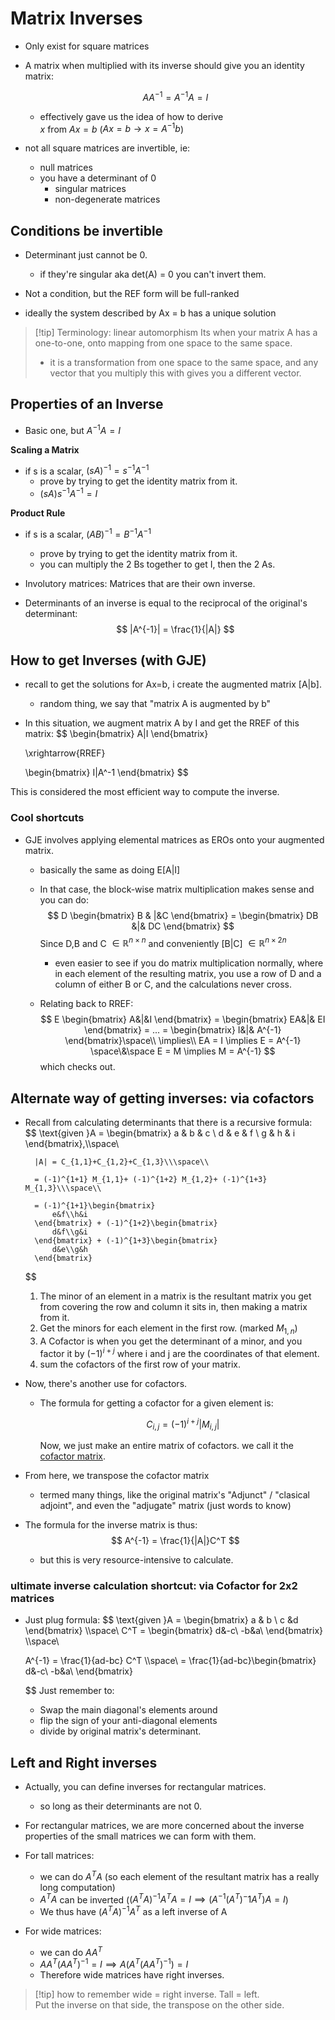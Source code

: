 # Matrix Inverses

- Only exist for square matrices
- A matrix when multiplied with its inverse should give you an identity matrix:

	$$
	AA^{-1} = A^{-1}A = I
	$$

 	- effectively gave us the idea of how to derive  
	 $x$ from $Ax=b$ ($Ax = b \rightarrow x = A^{-1}b$)

- not all square matrices are invertible, ie:
 	- null matrices
 	- you have a determinant of 0
  		- singular matrices
  		- non-degenerate matrices
		
## Conditions be invertible

- Determinant just cannot be 0.
 	- if they're singular aka det(A) = 0 you can't invert them.

- Not a condition, but the REF form will be full-ranked

- ideally the system described by Ax = b has a unique solution

> [!tip] Terminology: linear automorphism
> Its when your matrix A has a one-to-one, onto mapping from one space to the same space.
>
> - it is a transformation from one space to the same space, and any vector that you multiply this with gives you a different vector.

## Properties of an Inverse

- Basic one, but $A^{-1}A = I$

**Scaling a Matrix**

- if s is a scalar, $(sA)^{-1} = s^{-1}A^{-1}$
 	- prove by trying to get the identity matrix from it.
 	- $(sA)s^{-1}A^{-1} = I$

**Product Rule**

- if s is a scalar, $(AB)^{-1} = B^{-1}A^{-1}$
 	- prove by trying to get the identity matrix from it.
 	- you can multiply the 2 Bs together to get I, then the 2 As.

- Involutory matrices: Matrices that are their own inverse.

- Determinants of an inverse is equal to the reciprocal of the original's determinant:
	$$
	|A^{-1}| = \frac{1}{|A|}
	$$

## How to get Inverses (with GJE)

- recall to get the solutions for Ax=b, i create the augmented matrix [A|b].
 	- random thing, we say that "matrix A is augmented by b"
- In this situation, we augment matrix A by I and get the RREF of this matrix:
	$$
	\begin{bmatrix}
		A|I
	\end{bmatrix}

	\xrightarrow{RREF}

	\begin{bmatrix}
		I|A^-1
	\end{bmatrix}
	$$

This is considered the most efficient way to compute the inverse.

### Cool shortcuts

- GJE involves applying elemental matrices as EROs onto your augmented matrix.
 	- basically the same as doing E[A|I]
 	- In that case, the block-wise matrix multiplication makes sense and you can do:
		$$
		D \begin{bmatrix}
			B & |&C
		\end{bmatrix} =
		\begin{bmatrix}
			DB &|& DC
		\end{bmatrix}
		$$
		Since D,B and C $\in \mathbb{R}^{n\times n}$ and conveniently [B|C] $\in \mathbb{R}^{n\times 2n}$

  		- even easier to see if you do matrix multiplication normally, where in each element of the resulting matrix, you use a row of D and a column of either B or C, and the calculations never cross.
 	- Relating back to RREF:
		$$
		E \begin{bmatrix}
			A&|&I
		\end{bmatrix} =
		\begin{bmatrix}
			EA&|& EI
		\end{bmatrix} = ... =
		\begin{bmatrix}
			I&|& A^{-1}
		\end{bmatrix}\space\\
		\implies\\
		EA = I \implies E = A^{-1} \space\&\space
		E = M \implies M = A^{-1}
		$$
		which checks out.

## Alternate way of getting inverses: via cofactors

- Recall from calculating determinants that there is a recursive formula:
	$$
		\text{given }A = \begin{bmatrix} a & b & c \\ d & e & f \\ g & h & i \end{bmatrix},\\\space\\

		|A| = C_{1,1}+C_{1,2}+C_{1,3}\\\space\\

		= (-1)^{1+1} M_{1,1}+ (-1)^{1+2} M_{1,2}+ (-1)^{1+3} M_{1,3}\\\space\\

		= (-1)^{1+1}\begin{bmatrix}
			e&f\\h&i
		\end{bmatrix} + (-1)^{1+2}\begin{bmatrix}
			d&f\\g&i
		\end{bmatrix} + (-1)^{1+3}\begin{bmatrix}
			d&e\\g&h
		\end{bmatrix}
	$$

	1. The minor of an element in a matrix is the resultant matrix you get from covering the row and column it sits in, then making a matrix from it.
	2. Get the minors for each element in the first row. (marked $M_{1,n}$)
	3. A Cofactor is when you get the determinant of a minor, and you factor it by $(-1)^{i+j}$ where i and j are the coordinates of that element.
	4. sum the cofactors of the first row of your matrix.

- Now, there's another use for cofactors.

 	- The formula for getting a cofactor for a given element is:

		$$
		C_{i,j} = (-1)^{i+j}|M_{i,j}|
		$$

		Now, we just make an entire matrix of cofactors. we call it the <u>cofactor matrix</u>.

- From here, we transpose the cofactor matrix
 	- termed many things, like the original matrix's "Adjunct" / "clasical adjoint", and even the "adjugate" matrix (just words to know)
- The formula for the inverse matrix is thus:
	$$
	A^{-1} = \frac{1}{|A|}C^T
	$$
 	- but this is very resource-intensive to calculate.

### ultimate inverse calculation shortcut: via Cofactor for 2x2 matrices

- Just plug formula:
	$$
	\text{given }A = \begin{bmatrix} a & b \\ c &d \end{bmatrix}
	\\\space\\
	C^T = \begin{bmatrix}
		d&-c\\
		-b&a\\
	\end{bmatrix}
	\\\space\\

	A^{-1} = \frac{1}{ad-bc} C^T
	\\\space\\
	= \frac{1}{ad-bc}\begin{bmatrix}
		d&-c\\
		-b&a\\
	\end{bmatrix}

	$$
	Just remember to:
 	- Swap the main diagonal's elements around
 	- flip the sign of your anti-diagonal elements
 	- divide by original matrix's determinant.

## Left and Right inverses

- Actually, you can define inverses for rectangular matrices.
 	- so long as their determinants are not 0.

- For rectangular matrices, we are more concerned about the inverse properties of the small matrices we can form with them.

- For tall matrices:
 	- we can do $A^TA$ (so each element of the resultant matrix has a really long computation)
 	- $A^TA$ can be inverted ($(A^TA)^{-1}A^TA = I \implies (A^{-1}(A^T)^-1A^T)A = I$)
 	- We thus have $(A^TA)^{-1}A^T$ as a left inverse of A
- For wide matrices:
 	- we can do $AA^T$
 	- $AA^T(AA^T)^{-1} = I \implies A(A^T(AA^T)^{-1}) = I$
 	- Therefore wide matrices have right inverses.

> [!tip] how to remember
> wide = right inverse. Tall = left.  
> Put the inverse on that side, the transpose on the other side.
